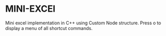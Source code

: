 # MINI-EXCEl
Mini excel implementation in C++ using Custom Node structure.
Press o to display a menu of all shortcut commands.
